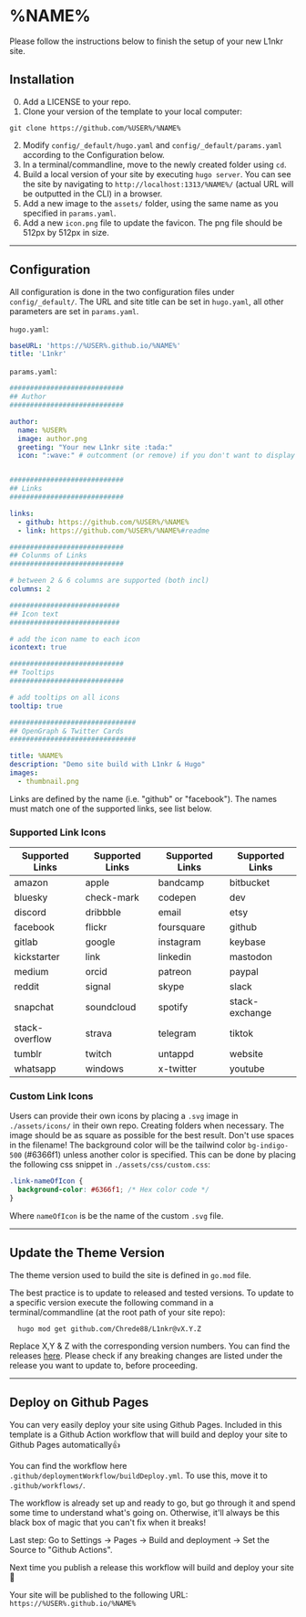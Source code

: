# %NAME%

Please follow the instructions below to finish the setup of your new L1nkr site.

## Installation

0) Add a LICENSE to your repo.
1) Clone your version of the template to your local computer:
```shell
git clone https://github.com/%USER%/%NAME%
```
2) Modify `config/_default/hugo.yaml` and `config/_default/params.yaml` according to the Configuration below.
3) In a terminal/commandline, move to the newly created folder using `cd`.
4) Build a local version of your site by executing `hugo server`. You can see the site by navigating to `http://localhost:1313/%NAME%/`  (actual URL will be outputted in the CLI) in a browser.
5) Add a new image to the `assets/` folder, using the same name as you specified in `params.yaml`.
6) Add a new `icon.png` file to update the favicon. The png file should be 512px by 512px in size.

---

## Configuration

All configuration is done in the two configuration files under `config/_default/`. The URL and site title can be set in `hugo.yaml`, all other parameters are set in `params.yaml`.

`hugo.yaml`:
```yaml
baseURL: 'https://%USER%.github.io/%NAME%'
title: 'L1nkr'
```

`params.yaml`:
```yaml
############################
## Author
############################

author:
  name: %USER%
  image: author.png
  greeting: "Your new L1nkr site :tada:"
  icon: ":wave:" # outcomment (or remove) if you don't want to display the emoji


############################
## Links
############################

links:
  - github: https://github.com/%USER%/%NAME%
  - link: https://github.com/%USER%/%NAME%#readme

############################
## Colunms of Links
############################

# between 2 & 6 columns are supported (both incl)
columns: 2

###########################
## Icon text
###########################

# add the icon name to each icon
icontext: true

############################
## Tooltips
############################

# add tooltips on all icons
tooltip: true

###############################
## OpenGraph & Twitter Cards
###############################

title: %NAME%
description: "Demo site build with L1nkr & Hugo"
images:
  - thumbnail.png
```

Links are defined by the name (i.e. "github" or "facebook"). The names must match one of the supported links, see list below.

### Supported Link Icons
| **Supported Links** | **Supported Links** | **Supported Links** | **Supported Links** |
| --- | --- | --- | --- |
| amazon | apple | bandcamp | bitbucket | 
| bluesky | check-mark | codepen | dev |
| discord | dribbble | email | etsy |
| facebook | flickr | foursquare | github |
| gitlab | google | instagram | keybase |
| kickstarter | link | linkedin | mastodon |
| medium | orcid | patreon | paypal | pinterest |
| reddit | signal | skype | slack |
| snapchat | soundcloud | spotify | stack-exchange |
| stack-overflow | strava | telegram | tiktok |
| tumblr | twitch | untappd | website |
| whatsapp | windows | x-twitter | youtube |


### Custom Link Icons
Users can provide their own icons by placing a `.svg` image in `./assets/icons/` in their own repo. Creating folders when necessary. The image should be as square as possible for the best result. Don't use spaces in the filename!
The background color will be the tailwind color `bg-indigo-500` (#6366f1) unless another color is specified. This can be done by placing the following css snippet in `./assets/css/custom.css`:

```css
.link-nameOfIcon {
  background-color: #6366f1; /* Hex color code */
}
```
Where `nameOfIcon` is be the name of the custom `.svg` file.

---

## Update the Theme Version

The theme version used to build the site is defined in `go.mod` file.

The best practice is to update to released and tested versions. To update to a specific version execute the following command in a terminal/commandline (at the root path of your site repo):

```shell
  hugo mod get github.com/Chrede88/L1nkr@vX.Y.Z
```
Replace X,Y & Z with the corresponding version numbers. You can find the releases [here](https://github.com/Chrede88/L1nkr/releases). Please check if any breaking changes are listed under the release you want to update to, before proceeding.

---

## Deploy on Github Pages
You can very easily deploy your site using Github Pages. Included in this template is a Github Action workflow that will build and deploy your site to Github Pages automatically:+1:

You can find the workflow here `.github/deploymentWorkflow/buildDeploy.yml`. To use this, move it to `.github/workflows/`.

The workflow is already set up and ready to go, but go through it and spend some time to understand what's going on. Otherwise, it'll always be this black box of magic that you can't fix when it breaks!

Last step: Go to Settings -> Pages -> Build and deployment -> Set the Source to "Github Actions".

Next time you publish a release this workflow will build and deploy your site :tada:

Your site will be published to the following URL:
`https://%USER%.github.io/%NAME%`